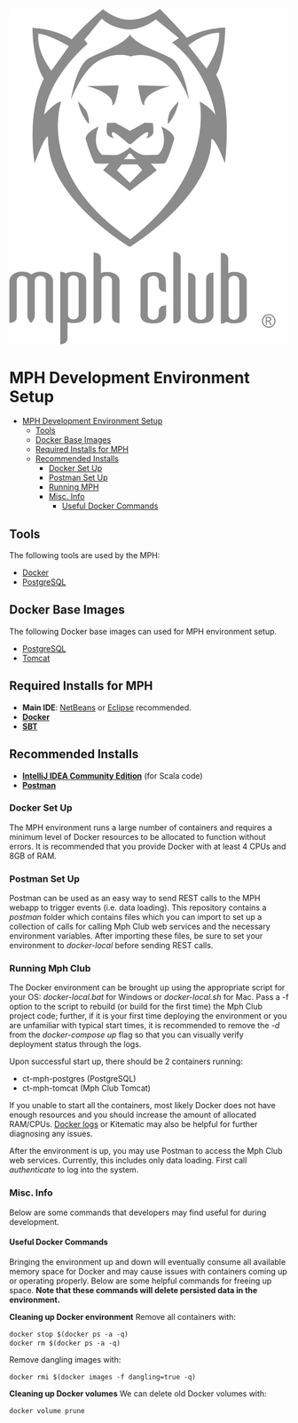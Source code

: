 <meta charset="UTF-8">
<head>
  <link rel="stylesheet" type="text/css" href="wiki_assets/stylesheet.css">
</head> 

![logo](wiki_assets/pics/misc/mphclub_logo.png)

# MPH Development Environment Setup

<!-- Note: table of contents create in VS Code using the 'Markdown TOC' Extension

<!-- TOC -->

- [MPH Development Environment Setup](#mph-development-environment-setup)
    - [Tools](#tools)
    - [Docker Base Images](#docker-base-images)
    - [Required Installs for MPH](#required-installs-for-mph)
    - [Recommended Installs](#recommended-installs)
        - [Docker Set Up](#docker-set-up)
        - [Postman Set Up](#postman-set-up)
        - [Running MPH](#running-mph)
        - [Misc. Info](#misc-info)
            - [Useful Docker Commands](#useful-docker-commands)


<!-- /TOC -->


## Tools
The following tools are used by the MPH:
- [Docker](https://docs.docker.com/)
- [PostgreSQL](https://www.postgresql.org/)
## Docker Base Images
The following Docker base images can used for MPH environment setup.
- [PostgreSQL](https://hub.docker.com/_/postgres/)
- [Tomcat](https://hub.docker.com/_/tomcat/)


## Required Installs for MPH
- **Main IDE**: [NetBeans](https://netbeans.org/downloads/index.html) or [Eclipse](https://www.eclipse.org/downloads/) recommended.
- **[Docker](https://docs.docker.com/engine/installation/)**
- **[SBT](http://www.scala-sbt.org/release/docs/Setup.html)**

## Recommended Installs
- **[IntelliJ IDEA Community Edition](https://www.jetbrains.com/idea/download/#section=windows)** (for Scala code)
- **[Postman](https://www.getpostman.com/)**


### Docker Set Up ###
The MPH environment runs a large number of containers and requires a minimum level of Docker resources to be allocated to function without errors. It is recommended that you provide Docker with at least 4 CPUs and 8GB of RAM.

### Postman Set Up ###
Postman can be used as an easy way to send REST calls to the MPH webapp to trigger events (i.e. data loading). This repository contains a *postman* folder which contains files which you can import to set up a collection of calls for calling Mph Club web services and the necessary environment variables. After importing these files, be sure to set your environment to *docker-local* before sending REST calls.

### Running Mph Club ###
The Docker environment can be brought up using the appropriate script for your OS: *docker-local.bat* for Windows or *docker-local.sh* for Mac. Pass a -f option to the script to rebuild (or build for the first time) the Mph Club project code; further, if it is your first time deploying the environment or you are unfamiliar with typical start times, it is recommended to remove the *-d* from the *docker-compose up* flag so that you can visually verify deployment status through the logs.

Upon successful start up, there should be 2 containers running:
- ct-mph-postgres (PostgreSQL)
- ct-mph-tomcat (Mph Club Tomcat)


If you unable to start all the containers, most likely Docker does not have enough resources and you should increase the amount of allocated RAM/CPUs. [Docker logs](https://docs.docker.com/engine/reference/commandline/logs/) or Kitematic may also be helpful for further diagnosing any issues.

After the environment is up, you may use Postman to access the Mph Club web services. Currently, this includes only data loading. First call *authenticate* to log into the system.

### Misc. Info
Below are some commands that developers may find useful for during development.

#### Useful Docker Commands ####
Bringing the environment up and down will eventually consume all available memory space for Docker and may cause issues with containers coming up or operating properly. Below are some helpful commands for freeing up space. **Note that these commands will delete persisted data in the environment.**

**Cleaning up Docker environment**
Remove all containers with:
```
docker stop $(docker ps -a -q)
docker rm $(docker ps -a -q)
```

Remove dangling images with:
```
docker rmi $(docker images -f dangling=true -q)
```

**Cleaning up Docker volumes**
We can delete old Docker volumes with:
```
docker volume prune
```


